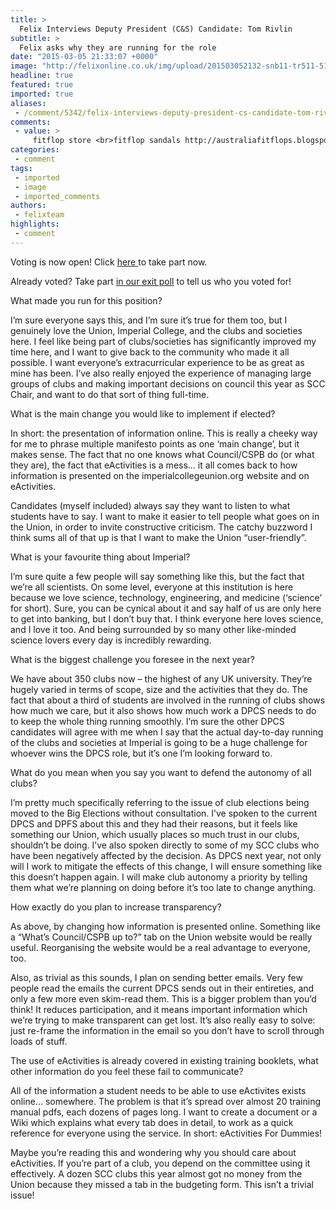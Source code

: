 ```yaml
---
title: >
  Felix Interviews Deputy President (C&S) Candidate: Tom Rivlin
subtitle: >
  Felix asks why they are running for the role
date: "2015-03-05 21:33:07 +0000"
image: "http://felixonline.co.uk/img/upload/201503052132-snb11-tr511-5162.jpg"
headline: true
featured: true
imported: true
aliases:
 - /comment/5342/felix-interviews-deputy-president-cs-candidate-tom-rivlin
comments:
 - value: >
     fitflop store <br>fitflop sandals http://australiafitflops.blogspot.com/,fit flops clearance <br>fitflop stores http://fitflopsau.blogspot.com/,cheap christian louboutin canada <br>cheap christian louboutin http://canadachristianlouboutinoutlet.blogspot.com/,cheap christian louboutin peep toes shoes <br>christian louboutin outlet http://canadachristianlouboutinoutlet.blogspot.com/
categories:
 - comment
tags:
 - imported
 - image
 - imported_comments
authors:
 - felixteam
highlights:
 - comment
---
```


Voting is now open! Click [here ](https://vote.union.ic.ac.uk/)to take part now.

Already voted? Take part [in our exit poll](https://jfe.qualtrics.com/form/SV_71CXNNVEGt94h2R) to tell us who you voted for!

What made you run for this position?

I’m sure everyone says this, and I’m sure it’s true for them too, but I genuinely love the Union, Imperial College, and the clubs and societies here. I feel like being part of clubs/societies has significantly improved my time here, and I want to give back to the community who made it all possible. I want everyone’s extracurricular experience to be as great as mine has been. I’ve also really enjoyed the experience of managing large groups of clubs and making important decisions on council this year as SCC Chair, and want to do that sort of thing full-time.

What is the main change you would like to implement if elected?

In short: the presentation of information online. This is really a cheeky way for me to phrase multiple manifesto points as one ‘main change’, but it makes sense. The fact that no one knows what Council/CSPB do (or what they are), the fact that eActivities is a mess… it all comes back to how information is presented on the imperialcollegeunion.org website and on eActivities.

Candidates (myself included) always say they want to listen to what students have to say. I want to make it easier to tell people what goes on in the Union, in order to invite constructive criticism. The catchy buzzword I think sums all of that up is that I want to make the Union “user-friendly”.

What is your favourite thing about Imperial?

I’m sure quite a few people will say something like this, but the fact that we’re all scientists. On some level, everyone at this institution is here because we love science, technology, engineering, and medicine (‘science’ for short). Sure, you can be cynical about it and say half of us are only here to get into banking, but I don’t buy that. I think everyone here loves science, and I love it too. And being surrounded by so many other like-minded science lovers every day is incredibly rewarding.

What is the biggest challenge you foresee in the next year?

We have about 350 clubs now – the highest of any UK university. They’re hugely varied in terms of scope, size and the activities that they do. The fact that about a third of students are involved in the running of clubs shows how much we care, but it also shows how much work a DPCS needs to do to keep the whole thing running smoothly. I’m sure the other DPCS candidates will agree with me when I say that the actual day-to-day running of the clubs and societies at Imperial is going to be a huge challenge for whoever wins the DPCS role, but it’s one I’m looking forward to.

What do you mean when you say you want to defend the autonomy of all clubs?

I’m pretty much specifically referring to the issue of club elections being moved to the Big Elections without consultation. I’ve spoken to the current DPCS and DPFS about this and they had their reasons, but it feels like something our Union, which usually places so much trust in our clubs, shouldn’t be doing. I’ve also spoken directly to some of my SCC clubs who have been negatively affected by the decision. As DPCS next year, not only will I work to mitigate the effects of this change, I will ensure something like this doesn’t happen again. I will make club autonomy a priority by telling them what we’re planning on doing before it’s too late to change anything.

How exactly do you plan to increase transparency?

As above, by changing how information is presented online. Something like a “What’s Council/CSPB up to?” tab on the Union website would be really useful. Reorganising the website would be a real advantage to everyone, too.

Also, as trivial as this sounds, I plan on sending better emails. Very few people read the emails the current DPCS sends out in their entireties, and only a few more even skim-read them. This is a bigger problem than you’d think! It reduces participation, and it means important information which we’re trying to make transparent can get lost. It’s also really easy to solve: just re-frame the information in the email so you don’t have to scroll through loads of stuff.

The use of eActivities is already covered in existing training booklets, what other information do you feel these fail to communicate?

All of the information a student needs to be able to use eActivites exists online… somewhere. The problem is that it’s spread over almost 20 training manual pdfs, each dozens of pages long. I want to create a document or a Wiki which explains what every tab does in detail, to work as a quick reference for everyone using the service. In short: eActivities For Dummies!

Maybe you’re reading this and wondering why you should care about eActivities. If you’re part of a club, you depend on the committee using it effectively. A dozen SCC clubs this year almost got no money from the Union because they missed a tab in the budgeting form. This isn’t a trivial issue!
